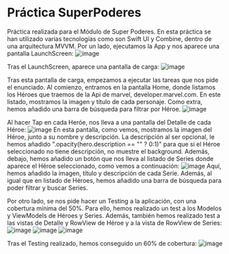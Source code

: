 # Práctica SuperPoderes
Práctica realizada para el Módulo de Super Poderes. En esta práctica se han utilizado varias tecnologías como son Swift UI y Combine, dentro de una arquitectura MVVM.
Por un lado, ejecutamos la App y nos aparece una pantalla LaunchScreen:
![image](https://github.com/sergio97re/SuperPoderes/assets/126094274/c779ae38-abb5-4a26-a073-07b69d686ca0)

Tras el LaunchScreen, aparece una pantalla de carga:
![image](https://github.com/sergio97re/SuperPoderes/assets/126094274/d3e0fef2-a161-4d28-9f65-4a41b581e190)

Tras esta pantalla de carga, empezamos a ejecutar las tareas que nos pide el enunciado. Al comienzo, entramos en la pantalla Home, donde listamos los Héroes que traemos de la Api de marvel, developer.marvel.com. En este listado, mostramos la imagen y título de cada personaje. Como extra, hemos añadido una barra de búsqueda para filtrar por Héroe.
![image](https://github.com/sergio97re/SuperPoderes/assets/126094274/d01f8aa9-f38f-4213-84ec-ff4af098a8ba)

Al hacer Tap en cada Heróe, nos lleva a una pantalla del Detalle de cada Héroe:
![image](https://github.com/sergio97re/SuperPoderes/assets/126094274/880f36c1-e838-416f-a1f6-c87b3a7fa147)
En esta pantalla, como vemos, mostramos la imagen del Héroe, junto a su nombre y descripción. La descripción al ser opcional, le hemos añadido ".opacity(hero.description == "" ? 0:1)" para que si el Héroe seleccionado no tiene descripción, no muestre el background.
Además, debajo, hemos añadido un botón que nos lleva al listado de Series donde aparece el Héroe seleccionado, como vemos a continuación:
![image](https://github.com/sergio97re/SuperPoderes/assets/126094274/d4e6ef64-721d-41ca-9bfa-e09fe1edc773)
Aquí, hemos añadido la imagen, título y descripción de cada Serie. Además, al igual que en listado de Héroes, hemos añadido una barra de búsqueda para poder filtrar y buscar Series.

Por otro lado, se nos pide hacer un Testing a la aplicación, con una cobertura mínima del 50%.
Para ello, hemos realizado un test a los Modelos y ViewModels de Héroes y Series. Además, también hemos realizado test a las vistas de Detalle y RowView de Héroe y a la vista de RowView de Series:
![image](https://github.com/sergio97re/SuperPoderes/assets/126094274/b2771f6d-51be-49a6-9776-f9e711353f59)
![image](https://github.com/sergio97re/SuperPoderes/assets/126094274/4714d8f7-38eb-41f3-bfc0-b4afccb81c80)
![image](https://github.com/sergio97re/SuperPoderes/assets/126094274/9a16a670-a82d-498f-b43c-15ee2eabfee4)

Tras el Testing realizado, hemos conseguido un 60% de cobertura:
![image](https://github.com/sergio97re/SuperPoderes/assets/126094274/c5a66a7d-5f91-4228-bb27-a496a5debdd8)






